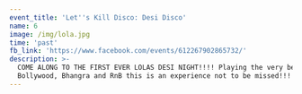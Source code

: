 ```yaml
---
event_title: 'Let''s Kill Disco: Desi Disco'
name: 6
image: /img/lola.jpg
time: 'past'
fb_link: 'https://www.facebook.com/events/612267902865732/'
description: >-
  COME ALONG TO THE FIRST EVER LOLAS DESI NIGHT!!!! Playing the very best of
  Bollywood, Bhangra and RnB this is an experience not to be missed!!!
---
```


